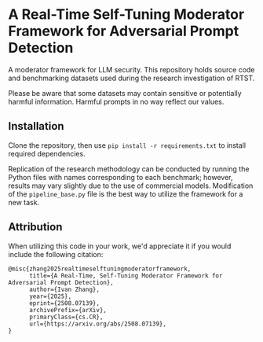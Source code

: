 # A Real-Time Self-Tuning Moderator Framework for Adversarial Prompt Detection
A moderator framework for LLM security. This repository holds source code and benchmarking datasets used during the research investigation of RTST.

Please be aware that some datasets may contain sensitive or potentially harmful information. Harmful prompts in no way reflect our values.

## Installation
Clone the repository, then use `pip install -r requirements.txt` to install required dependencies.

Replication of the research methodology can be conducted by running the Python files with names corresponding to each benchmark; however, results may vary slightly due to the use of commercial models. Modification of the `pipeline_base.py` file is the best way to utilize the framework for a new task.

## Attribution
When utilizing this code in your work, we'd appreciate it if you would include the following citation:
```
@misc{zhang2025realtimeselftuningmoderatorframework,
      title={A Real-Time, Self-Tuning Moderator Framework for Adversarial Prompt Detection}, 
      author={Ivan Zhang},
      year={2025},
      eprint={2508.07139},
      archivePrefix={arXiv},
      primaryClass={cs.CR},
      url={https://arxiv.org/abs/2508.07139}, 
}
```

